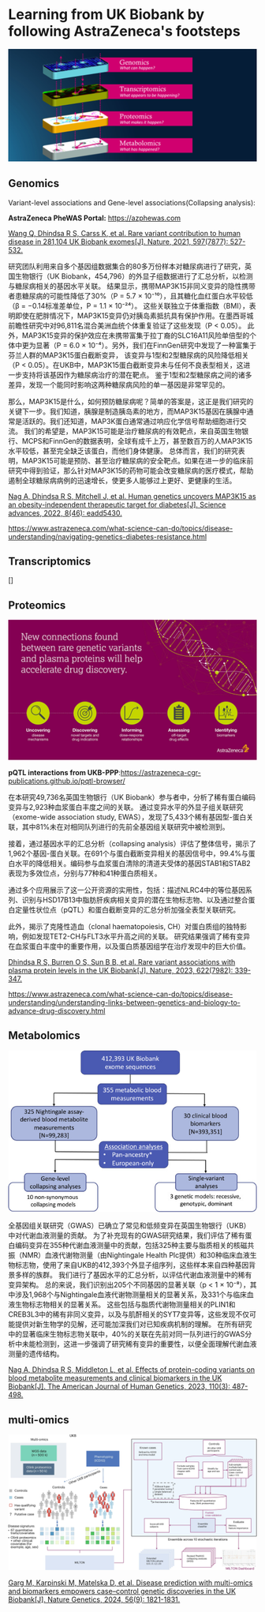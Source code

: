 # Learning from UK Biobank by following AstraZeneca's footsteps

 ![multi-omics](./multi-omics.png)

## Genomics

 Variant-level associations and Gene-level associations(Collapsing analysis):
 
 **AstraZeneca PheWAS Portal:** https://azphewas.com

 [Wang Q, Dhindsa R S, Carss K, et al. Rare variant contribution to human disease in 281,104 UK Biobank exomes[J]. Nature, 2021, 597(7877): 527-532.](https://www.nature.com/articles/s41586-021-03855-y)

 研究团队利用来自多个基因组数据集合的80多万份样本对糖尿病进行了研究，英国生物银行（UK Biobank，454,796）的外显子组数据进行了汇总分析，以检测与糖尿病相关的基因水平关联。
 结果显示，携带MAP3K15非同义变异的隐性携带者患糖尿病的可能性降低了30%（P = 5.7 × 10⁻¹⁰），且其糖化血红蛋白水平较低（β = −0.14标准差单位，P = 1.1 × 10⁻²⁴）。
 这些关联独立于体重指数（BMI），表明即使在肥胖情况下，MAP3K15变异仍对胰岛素抵抗具有保护作用。在墨西哥城前瞻性研究中对96,811名混合美洲血统个体重复验证了这些发现（P < 0.05）。
 此外，MAP3K15变异的保护效应在未携带富集于拉丁裔的SLC16A11风险单倍型的个体中更为显著（P = 6.0 × 10⁻⁴）。另外，我们在FinnGen研究中发现了一种富集于芬兰人群的MAP3K15蛋白截断变异，
 该变异与1型和2型糖尿病的风险降低相关（P < 0.05）。在UKB中，MAP3K15蛋白截断变异未与任何不良表型相关，这进一步支持将该基因作为糖尿病治疗的潜在靶点。
 鉴于1型和2型糖尿病之间的诸多差异，发现一个能同时影响这两种糖尿病风险的单一基因是非常罕见的。

 那么，MAP3K15是什么，如何预防糖尿病呢？简单的答案是，这正是我们研究的关键下一步。我们知道，胰腺是制造胰岛素的地方，而MAP3K15基因在胰腺中通常是活跃的。我们还知道，MAP3K蛋白通常通过响应化学信号帮助细胞进行交流。
 我们的希望是，MAP3K15可能是治疗糖尿病的有效靶点，来自英国生物银行、MCPS和FinnGen的数据表明，全球有成千上万，甚至数百万的人MAP3K15水平较低，甚至完全缺乏该蛋白，而他们身体健康。
 总体而言，我们的研究表明，MAP3K15可能是预防、甚至治疗糖尿病的安全靶点。如果在进一步的临床前研究中得到验证，那么针对MAP3K15的药物可能会改变糖尿病的医疗模式，帮助遏制全球糖尿病病例的迅速增长，使更多人能够过上更好、更健康的生活。

 [Nag A, Dhindsa R S, Mitchell J, et al. Human genetics uncovers MAP3K15 as an obesity-independent therapeutic target for diabetes[J]. Science advances, 2022, 8(46): eadd5430.](https://www.science.org/doi/full/10.1126/sciadv.add5430)

 https://www.astrazeneca.com/what-science-can-do/topics/disease-understanding/navigating-genetics-diabetes-resistance.html

## Transcriptomics

 []

## Proteomics

![proteomics](./proteomics.jpg)

  **pQTL interactions from UKB-PPP**:https://astrazeneca-cgr-publications.github.io/pqtl-browser/

 在本研究49,736名英国生物银行（UK Biobank）参与者中，分析了稀有蛋白编码变异与2,923种血浆蛋白丰度之间的关联。 通过变异水平的外显子组关联研究（exome-wide association study, EWAS），发现了5,433个稀有基因型-蛋白关联，其中81%未在对相同队列进行的先前全基因组关联研究中被检测到。
 
 接着，通过基因水平的汇总分析（collapsing analysis）评估了整体信号，揭示了1,962个基因-蛋白关联。在691个与蛋白截断变异相关的基因信号中，99.4%与蛋白水平的降低相关。编码参与血浆蛋白清除的清道夫受体的基因STAB1和STAB2表现为多效位点，分别与77种和41种蛋白质相关。

 通过多个应用展示了这一公开资源的实用性，包括：描述NLRC4中的等位基因系列、识别与HSD17B13中脂肪肝疾病相关变异的潜在生物标志物、以及通过整合蛋白定量性状位点（pQTL）和蛋白截断变异的汇总分析加强全表型关联研究。

 此外，揭示了克隆性造血（clonal haematopoiesis, CH）对蛋白质组的独特影响，例如发现TET2-CH与FLT3水平升高之间的关联。 研究结果强调了稀有变异在血浆蛋白丰度中的重要作用，以及蛋白质基因组学在治疗发现中的巨大价值。

 [Dhindsa R S, Burren O S, Sun B B, et al. Rare variant associations with plasma protein levels in the UK Biobank[J]. Nature, 2023, 622(7982): 339-347.](https://www.nature.com/articles/s41586-023-06547-x)

 https://www.astrazeneca.com/what-science-can-do/topics/disease-understanding/understanding-links-between-genetics-and-biology-to-advance-drug-discovery.html

## Metabolomics

![metabolic](./metabolic.jpg)

全基因组关联研究（GWAS）已确立了常见和低频变异在英国生物银行（UKB）中对代谢血液测量的贡献。
为了补充现有的GWAS研究结果，我们评估了稀有蛋白编码变异在355种代谢血液测量中的贡献，包括325种主要与脂质相关的核磁共振（NMR）血液代谢物测量（由Nightingale Health Plc提供）和30种临床血液生物标志物，使用了来自UKB的412,393个外显子组序列，这些样本来自四种基因背景多样的族群。
我们进行了基因水平的汇总分析，以评估代谢血液测量中的稀有变异架构。
总的来说，我们识别出205个不同基因的显著关联（p < 1 × 10⁻⁸），其中涉及1,968个与Nightingale血液代谢物测量相关的显著关系，及331个与临床血液生物标志物相关的显著关系。
这些包括与脂质代谢物测量相关的PLIN1和CREB3L3中的稀有非同义变异，以及与肌酐相关的SYT7变异等，这些发现不仅可能提供对新生物学的见解，还可能加深我们对已知疾病机制的理解。
在所有研究中的显著临床生物标志物关联中，40%的关联在先前对同一队列进行的GWAS分析中未能检测到，这进一步强调了研究稀有变异的重要性，以便全面理解代谢血液测量的遗传结构。

 [Nag A, Dhindsa R S, Middleton L, et al. Effects of protein-coding variants on blood metabolite measurements and clinical biomarkers in the UK Biobank[J]. The American Journal of Human Genetics, 2023, 110(3): 487-498.](https://www.cell.com/ajhg/fulltext/S0002-9297(23)00046-0)
 
##  multi-omics

![ multi-omics and biomarkers](./multi-omics_and_biomarkers.png)

 [Garg M, Karpinski M, Matelska D, et al. Disease prediction with multi-omics and biomarkers empowers case–control genetic discoveries in the UK Biobank[J]. Nature Genetics, 2024, 56(9): 1821-1831.](https://www.nature.com/articles/s41588-024-01898-1)